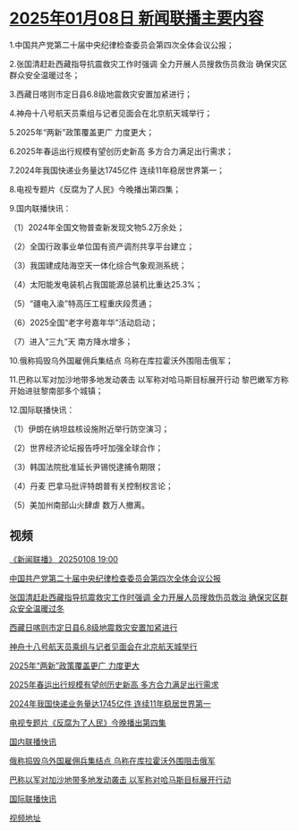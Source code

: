 # [2025年01月08日 新闻联播主要内容](https://tv.cctv.com/lm/xwlb/day/20250108.shtml)

1.中国共产党第二十届中央纪律检查委员会第四次全体会议公报；

2.张国清赶赴西藏指导抗震救灾工作时强调 全力开展人员搜救伤员救治 确保灾区群众安全温暖过冬；

3.西藏日喀则市定日县6.8级地震救灾安置加紧进行；

4.神舟十八号航天员乘组与记者见面会在北京航天城举行；

5.2025年“两新”政策覆盖更广 力度更大；

6.2025年春运出行规模有望创历史新高 多方合力满足出行需求；

7.2024年我国快递业务量达1745亿件 连续11年稳居世界第一；

8.电视专题片《反腐为了人民》今晚播出第四集；

9.国内联播快讯：

（1）2024年全国文物普查新发现文物5.2万余处；

（2）全国行政事业单位国有资产调剂共享平台建立；

（3）我国建成陆海空天一体化综合气象观测系统；

（4）太阳能发电装机占我国能源总装机比重达25.3%；

（5）“疆电入渝”特高压工程重庆段贯通；

（6）2025全国“老字号嘉年华”活动启动；

（7）进入“三九”天 南方降水增多；

10.俄称捣毁乌外国雇佣兵集结点 乌称在库拉霍沃外围阻击俄军；

11.巴称以军对加沙地带多地发动袭击 以军称对哈马斯目标展开行动 黎巴嫩军方称开始进驻黎南部多个城镇；

12.国际联播快讯：

（1）伊朗在纳坦兹核设施附近举行防空演习；

（2）世界经济论坛报告呼吁加强全球合作；

（3）韩国法院批准延长尹锡悦逮捕令期限；

（4）丹麦 巴拿马批评特朗普有关控制权言论；

（5）美加州南部山火肆虐 数万人撤离。

## 视频

[《新闻联播》 20250108 19:00](https://tv.cctv.com/2025/01/08/VIDEyTzL0chkjytcHF3qzoiL250108.shtml)

[中国共产党第二十届中央纪律检查委员会第四次全体会议公报](https://tv.cctv.com/2025/01/08/VIDE9LSSEXPkR3TZFhBRdn6L250108.shtml)

[张国清赶赴西藏指导抗震救灾工作时强调 全力开展人员搜救伤员救治 确保灾区群众安全温暖过冬](https://tv.cctv.com/2025/01/08/VIDEzsQMzPB1t2zq1jgZfoid250108.shtml)

[西藏日喀则市定日县6.8级地震救灾安置加紧进行](https://tv.cctv.com/2025/01/08/VIDEOKO5bdFPen6uUNrLBdAR250108.shtml)

[神舟十八号航天员乘组与记者见面会在北京航天城举行](https://tv.cctv.com/2025/01/08/VIDEbZfHKxvgm3IHLw3FaFBY250108.shtml)

[2025年“两新”政策覆盖更广 力度更大](https://tv.cctv.com/2025/01/08/VIDEzdTWAEHa511mwwbSbU8A250108.shtml)

[2025年春运出行规模有望创历史新高 多方合力满足出行需求](https://tv.cctv.com/2025/01/08/VIDEvJkhNnkj1QAwWipMG31g250108.shtml)

[2024年我国快递业务量达1745亿件 连续11年稳居世界第一](https://tv.cctv.com/2025/01/08/VIDEJmir731k0Q1eSjsU5iZM250108.shtml)

[电视专题片《反腐为了人民》今晚播出第四集](https://tv.cctv.com/2025/01/08/VIDE4FollOlp314B5q7JiAiI250108.shtml)

[国内联播快讯](https://tv.cctv.com/2025/01/08/VIDEPq60b9hCJHCpYvueC6lb250108.shtml)

[俄称捣毁乌外国雇佣兵集结点 乌称在库拉霍沃外围阻击俄军](https://tv.cctv.com/2025/01/08/VIDEEik6koZHvKND4eWKjm3C250108.shtml)

[巴称以军对加沙地带多地发动袭击 以军称对哈马斯目标展开行动](https://tv.cctv.com/2025/01/08/VIDEXyHZlZGVOKHTRNvOOtkK250108.shtml)

[国际联播快讯](https://tv.cctv.com/2025/01/08/VIDExFNeFGM5eVpFa8OXflXa250108.shtml)

[视频地址](https://tv.cctv.com/lm/xwlb/day/20250108.shtml) 

